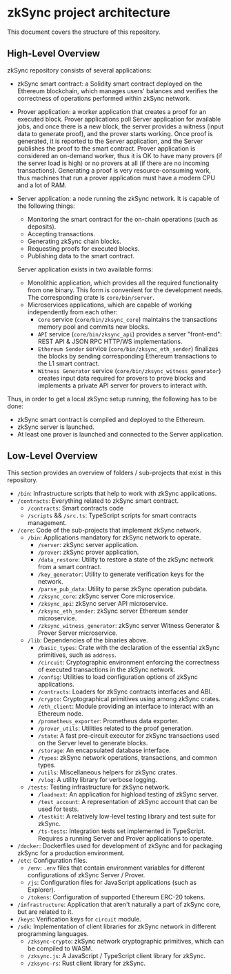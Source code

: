 # zkSync project architecture

This document covers the structure of this repository.

## High-Level Overview

zkSync repository consists of several applications:

- zkSync smart contract: a Solidity smart contract deployed on the Ethereum blockchain, which manages users' balances
  and verifies the correctness of operations performed within zkSync network.
- Prover application: a worker application that creates a proof for an executed block. Prover applications poll Server
  application for available jobs, and once there is a new block, the server provides a witness (input data to generate 
  proof), and the prover starts working. Once proof is generated, it is reported to the Server application, and the Server
  publishes the proof to the smart contract. Prover application is considered an on-demand worker, thus it is OK to have
  many provers (if the server load is high) or no provers at all (if there are no incoming transactions). Generating a proof
  is very resource-consuming work, thus machines that run a prover application must have a modern CPU and a lot of
  RAM.
- Server application: a node running the zkSync network. It is capable of the following things:

  - Monitoring the smart contract for the on-chain operations (such as deposits).
  - Accepting transactions.
  - Generating zkSync chain blocks.
  - Requesting proofs for executed blocks.
  - Publishing data to the smart contract.

  Server application exists in two available forms:

  - Monolithic application, which provides all the required functionality from one binary. This form is convenient for
    the development needs. The corresponding crate is `core/bin/server`.
  - Microservices applications, which are capable of working independently from each other:
    - `Core` service (`core/bin/zksync_core`) maintains the transactions memory pool and commits new blocks.
    - `API` service (`core/bin/zksync_api`) provides a server "front-end": REST API & JSON RPC HTTP/WS implementations.
    - `Ethereum Sender` service (`core/bin/zksync_eth_sender`) finalizes the blocks by sending corresponding Ethereum
      transactions to the L1 smart contract.
    - `Witness Generator` service (`core/bin/zksync_witness_generator`) creates input data required for provers to prove
      blocks and implements a private API server for provers to interact with.

Thus, in order to get a local zkSync setup running, the following has to be done:

- zkSync smart contract is compiled and deployed to the Ethereum.
- zkSync server is launched.
- At least one prover is launched and connected to the Server application.

## Low-Level Overview

This section provides an overview of folders / sub-projects that exist in this repository.

- `/bin`: Infrastructure scripts that help to work with zkSync applications.
- `/contracts`: Everything related to zkSync smart contract.
  - `/contracts`: Smart contracts code
  - `/scripts` && `/src.ts`: TypeScript scripts for smart contracts management.
- `/core`: Code of the sub-projects that implement zkSync network.
  - `/bin`: Applications mandatory for zkSync network to operate.
    - `/server`: zkSync server application.
    - `/prover`: zkSync prover application.
    - `/data_restore`: Utility to restore a state of the zkSync network from a smart contract.
    - `/key_generator`: Utility to generate verification keys for the network.
    - `/parse_pub_data`: Utility to parse zkSync operation pubdata.
    - `/zksync_core`: zkSync server Core microservice.
    - `/zksync_api`: zkSync server API microservice.
    - `/zksync_eth_sender`: zkSync server Ethereum sender microservice.
    - `/zksync_witness_generator`: zkSync server Witness Generator & Prover Server microservice.
  - `/lib`: Dependencies of the binaries above.
    - `/basic_types`: Crate with the declaration of the essential zkSync primitives, such as `address`.
    - `/circuit`: Cryptographic environment enforcing the correctness of executed transactions in the zkSync network.
    - `/config`: Utilities to load configuration options of zkSync applications.
    - `/contracts`: Loaders for zkSync contracts interfaces and ABI.
    - `/crypto`: Cryptographical primitives using among zkSync crates.
    - `/eth_client`: Module providing an interface to interact with an Ethereum node.
    - `/prometheus_exporter`: Prometheus data exporter.
    - `/prover_utils`: Utilities related to the proof generation.
    - `/state`: A fast pre-circuit executor for zkSync transactions used on the Server level to generate blocks.
    - `/storage`: An encapsulated database interface.
    - `/types`: zkSync network operations, transactions, and common types.
    - `/utils`: Miscellaneous helpers for zkSync crates.
    - `/vlog`: A utility library for verbose logging.
  - `/tests`: Testing infrastructure for zkSync network.
    - `/loadnext`: An application for highload testing of zkSync server.
    - `/test_account`: A representation of zkSync account that can be used for tests.
    - `/testkit`: A relatively low-level testing library and test suite for zkSync.
    - `/ts-tests`: Integration tests set implemented in TypeScript. Requires a running Server and Prover applications to
      operate.
- `/docker`: Dockerfiles used for development of zkSync and for packaging zkSync for a production environment.
- `/etc`: Configuration files.
  - `/env`: `.env` files that contain environment variables for different configurations of zkSync Server / Prover.
  - `/js`: Configuration files for JavaScript applications (such as Explorer).
  - `/tokens`: Configuration of supported Ethereum ERC-20 tokens.
- `/infrastructure`: Application that aren't naturally a part of zkSync core, but are related to it.
- `/keys`: Verification keys for `circuit` module.
- `/sdk`: Implementation of client libraries for zkSync network in different programming languages.
  - `/zksync-crypto`: zkSync network cryptographic primitives, which can be compiled to WASM.
  - `/zksync.js`: A JavaScript / TypeScript client library for zkSync.
  - `/zksync-rs`: Rust client library for zkSync.
